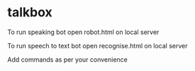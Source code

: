 # talkbox

To run speaking bot open robot.html on local server

To run speech to text bot open recognise.html on local server

Add commands as per your convenience
